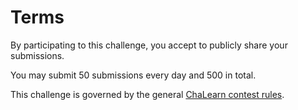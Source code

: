 # Terms                   
                           
By participating to this challenge, you accept to publicly share your submissions.

You may submit 50 submissions every day and 500 in total.

This challenge is governed by the general [ChaLearn contest rules](https://www.causality.inf.ethz.ch/GeneralChalearnContestRuleTerms.html).
